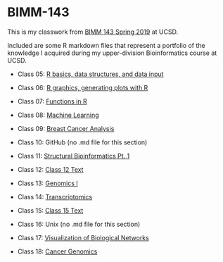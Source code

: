 # BIMM-143

This is my classwork from [BIMM 143 Spring 2019](https://bioboot.github.io/bimm143_S19/) at UCSD. 

Included are some R markdown files that represent a portfolio of the knowledge I acquired during my upper-division Bioinformatics course at UCSD.

- Class 05: [R basics, data structures, and data input](https://github.com/tbogan/bimm143/blob/master/Class-5/class-5.md)

- Class 06: [R graphics, generating plots with R](https://github.com/tbogan/bimm143/blob/master/Class-6/Class_6.md)

- Class 07: [Functions in R](https://github.com/tbogan/bimm143/blob/master/Class-7/Class-7.md)

- Class 08: [Machine Learning](https://github.com/tbogan/bimm143/blob/master/Class-8/Class-8.md)

- Class 09: [Breast Cancer Analysis](https://github.com/tbogan/bimm143/blob/master/Class-9/Class-9_end.md)

- Class 10: GitHub (no .md file for this section)

- Class 11: [Structural Bioinformatics Pt. 1](https://github.com/tbogan/bimm143/blob/master/Class-11/Class-11.md)

- Class 12: [Class 12 Text](https://github.com/tbogan/bimm143/blob/master/Class-12/Class-12.Rmd)

- Class 13: [Genomics I](https://github.com/tbogan/bimm143/blob/master/Class-13/Class-13.Rmd)

- Class 14: [Transcriptomics](https://github.com/tbogan/bimm143/blob/master/Class-14/Class-14.md)

- Class 15: [Class 15 Text](https://github.com/tbogan/bimm143/blob/master/Class-15/Class-15.Rmd)

- Class 16: Unix (no .md file for this section)

- Class 17: [Visualization of Biological Networks](https://github.com/tbogan/bimm143/blob/master/Class-17/class-17.md)

- Class 18: [Cancer Genomics](https://github.com/tbogan/bimm143/blob/master/Class-18/Class-18.Rmd)
